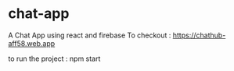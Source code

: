 # chat-app
A Chat App using react and firebase
To checkout : https://chathub-aff58.web.app

to run the project : npm start

